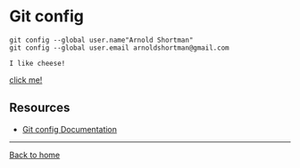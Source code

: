 # Git config

```
git config --global user.name"Arnold Shortman"
git config --global user.email arnoldshortman@gmail.com
```

```
I like cheese!
```

[click me!](https://www.youtube.com/watch?v=HUBNt18RFbo)

## Resources

- [Git config Documentation](https://git-scm.com/docs/git-config)

---

[Back to home](./README.md)